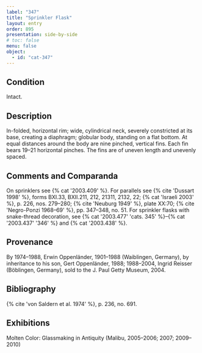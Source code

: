 ```yaml
---
label: "347"
title: "Sprinkler Flask"
layout: entry
order: 895
presentation: side-by-side
# toc: false
menu: false
object:
  - id: "cat-347"
---
```


## Condition

Intact.

## Description

In-folded, horizontal rim; wide, cylindrical neck, severely constricted at its base, creating a diaphragm; globular body, standing on a flat bottom. At equal distances around the body are nine pinched, vertical fins. Each fin bears 19–21 horizontal pinches. The fins are of uneven length and unevenly spaced.

## Comments and Comparanda

On sprinklers see {% cat '2003.409' %}. For parallels see {% cite 'Dussart 1998' %}, forms BXI.33, BXII.211, 212, 21311, 2132, 22; {% cat 'Israeli 2003' %}, p. 226, nos. 279–280; {% cite 'Neuburg 1949' %}, plate XX:70; {% cite 'Negro-Ponzi 1968–69' %}, pp. 347–348, no. 51. For sprinkler flasks with snake-thread decoration, see {% cat '2003.477' 'cats. 345' %}–{% cat '2003.437' '346' %} and {% cat '2003.438' %}.

## Provenance

By 1974–1988, Erwin Oppenländer, 1901–1988 (Waiblingen, Germany), by inheritance to his son, Gert Oppenländer, 1988; 1988–2004, Ingrid Reisser (Böblingen, Germany), sold to the J. Paul Getty Museum, 2004.

## Bibliography

{% cite 'von Saldern et al. 1974' %}, p. 236, no. 691.

## Exhibitions

Molten Color: Glassmaking in Antiquity (Malibu, 2005–2006; 2007; 2009–2010)